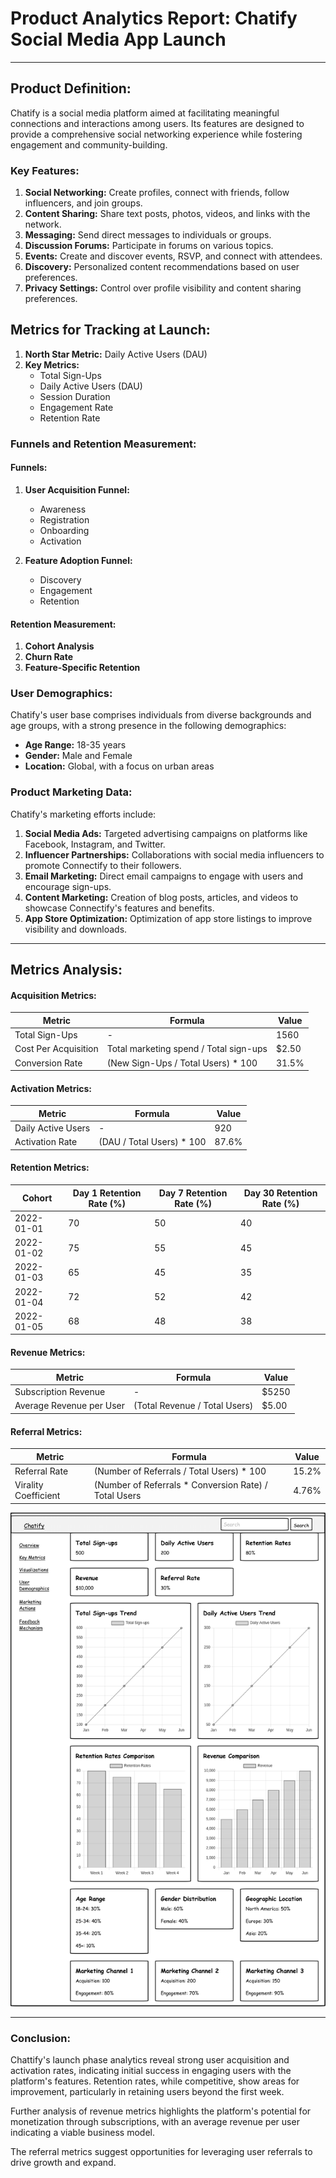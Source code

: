 # Product Analytics Report: Chatify Social Media App Launch

---

## Product Definition:

Chatify is a social media platform aimed at facilitating meaningful connections and interactions among users. Its features are designed to provide a comprehensive social networking experience while fostering engagement and community-building.

### Key Features:

1. **Social Networking:** Create profiles, connect with friends, follow influencers, and join groups.
2. **Content Sharing:** Share text posts, photos, videos, and links with the network.
3. **Messaging:** Send direct messages to individuals or groups.
4. **Discussion Forums:** Participate in forums on various topics.
5. **Events:** Create and discover events, RSVP, and connect with attendees.
6. **Discovery:** Personalized content recommendations based on user preferences.
7. **Privacy Settings:** Control over profile visibility and content sharing preferences.

## Metrics for Tracking at Launch:

1. **North Star Metric:** Daily Active Users (DAU)
2. **Key Metrics:**
   - Total Sign-Ups
   - Daily Active Users (DAU)
   - Session Duration
   - Engagement Rate
   - Retention Rate

### Funnels and Retention Measurement:

#### Funnels:

1. **User Acquisition Funnel:**
   - Awareness
   - Registration
   - Onboarding
   - Activation

2. **Feature Adoption Funnel:**
   - Discovery
   - Engagement
   - Retention

#### Retention Measurement:

1. **Cohort Analysis**
2. **Churn Rate**
3. **Feature-Specific Retention**

### User Demographics:

Chatify's user base comprises individuals from diverse backgrounds and age groups, with a strong presence in the following demographics:

- **Age Range:** 18-35 years
- **Gender:** Male and Female
- **Location:** Global, with a focus on urban areas

### Product Marketing Data:

Chatify's marketing efforts include:

1. **Social Media Ads:** Targeted advertising campaigns on platforms like Facebook, Instagram, and Twitter.
2. **Influencer Partnerships:** Collaborations with social media influencers to promote Connectify to their followers.
3. **Email Marketing:** Direct email campaigns to engage with users and encourage sign-ups.
4. **Content Marketing:** Creation of blog posts, articles, and videos to showcase Connectify's features and benefits.
5. **App Store Optimization:** Optimization of app store listings to improve visibility and downloads.

---

## Metrics Analysis:

#### Acquisition Metrics:

| Metric                | Formula                                       | Value   |
|-----------------------|-----------------------------------------------|---------|
| Total Sign-Ups       | -                                             | 1560    |
| Cost Per Acquisition | Total marketing spend / Total sign-ups        | $2.50   |
| Conversion Rate      | (New Sign-Ups / Total Users) * 100           | 31.5%   |

#### Activation Metrics:

| Metric            | Formula                                  | Value   |
|-------------------|------------------------------------------|---------|
| Daily Active Users | -                                        | 920     |
| Activation Rate   | (DAU / Total Users) * 100                | 87.6%   |

#### Retention Metrics:

| Cohort      | Day 1 Retention Rate (%) | Day 7 Retention Rate (%) | Day 30 Retention Rate (%) |
|-------------|--------------------------|--------------------------|----------------------------|
| 2022-01-01  | 70                       | 50                       | 40                         |
| 2022-01-02  | 75                       | 55                       | 45                         |
| 2022-01-03  | 65                       | 45                       | 35                         |
| 2022-01-04  | 72                       | 52                       | 42                         |
| 2022-01-05  | 68                       | 48                       | 38                         |

#### Revenue Metrics:

| Metric                 | Formula                                          | Value    |
|------------------------|--------------------------------------------------|----------|
| Subscription Revenue   | -                                                | $5250    |
| Average Revenue per User | (Total Revenue / Total Users)                   | $5.00    |

#### Referral Metrics:

| Metric               | Formula                                         | Value   |
|----------------------|-------------------------------------------------|---------|
| Referral Rate        | (Number of Referrals / Total Users) * 100       | 15.2%   |
| Virality Coefficient | (Number of Referrals * Conversion Rate) / Total Users | 4.76% |


![Wireframe Dashboard](https://github.com/Amit-Ashok-Swain/Product-Analytics-Report--Chatify/blob/main/wireframe_dashboard.png)


---

### Conclusion:

Chattify's launch phase analytics reveal strong user acquisition and activation rates, indicating initial success in engaging users with the platform's features. Retention rates, while competitive, show areas for improvement, particularly in retaining users beyond the first week.

Further analysis of revenue metrics highlights the platform's potential for monetization through subscriptions, with an average revenue per user indicating a viable business model.

The referral metrics suggest opportunities for leveraging user referrals to drive growth and expand.


